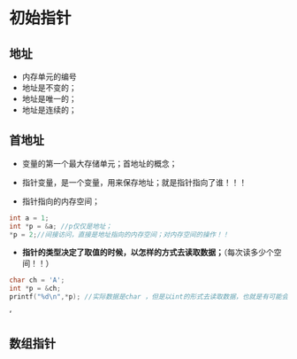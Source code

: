 # 初始指针

>

## 地址

* 内存单元的编号
* 地址是不变的；
* 地址是唯一的；
* 地址是连续的；

## 首地址 

* 变量的第一个最大存储单元；首地址的概念；

* 指针变量，是一个变量，用来保存地址；就是指针指向了谁！！！

* 指针指向的内存空间；

 

`````c
int a = 1;
int *p = &a; //p仅仅是地址；
*p = 2;//间接访问，直接是地址指向的内存空间；对内存空间的操作！！

`````

* **指针的类型决定了取值的时候，以怎样的方式去读取数据；**（每次读多少个空间！！）

`````c
char ch = 'A';
int *p = &ch;
printf("%d\n",*p); //实际数据是char ，但是以int的形式去读取数据，也就是有可能会读取很多没用的数据，甚至是乱码；
`````

‘



## 数组指针

